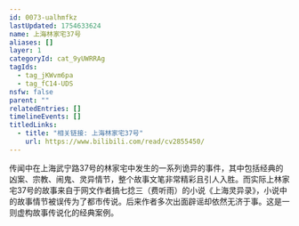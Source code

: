 ```yaml
---
id: 0073-ualhmfkz
lastUpdated: 1754633624
name: 上海林家宅37号
aliases: []
layer: 1
categoryId: cat_9yUWRRAg
tagIds:
  - tag_jKWvm6pa
  - tag_fC14-UDS
nsfw: false
parent: ""
relatedEntries: []
timelineEvents: []
titledLinks:
  - title: "相关链接: 上海林家宅37号"
    url: https://www.bilibili.com/read/cv2855450/
---
```


传闻中在上海武宁路37号的林家宅中发生的一系列诡异的事件，其中包括经典的凶案、宗教、闹鬼、灵异情节，整个故事文笔非常精彩且引人入胜。而实际上林家宅37号的故事来自于网文作者搞七捻三（费听雨）的小说《上海灵异录》，小说中的故事情节被误传为了都市传说。后来作者多次出面辟谣却依然无济于事。这是一则虚构故事传说化的经典案例。